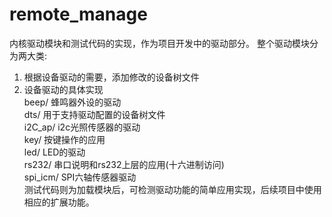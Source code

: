 # remote_manage

内核驱动模块和测试代码的实现，作为项目开发中的驱动部分。 
整个驱动模块分为两大类:  
1. 根据设备驱动的需要，添加修改的设备树文件  
2. 设备驱动的具体实现  
beep/       蜂鸣器外设的驱动  
dts/        用于支持驱动配置的设备树文件  
i2C_ap/     i2c光照传感器的驱动  
key/        按键操作的应用  
led/        LED的驱动  
rs232/      串口说明和rs232上层的应用(十六进制访问)  
spi_icm/    SPI六轴传感器驱动  
测试代码则为加载模块后，可检测驱动功能的简单应用实现，后续项目中使用相应的扩展功能。  
